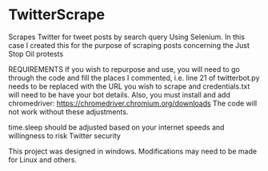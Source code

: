 # TwitterScrape
Scrapes Twitter for tweet posts by search query Using Selenium. In this case I created this for the purpose of scraping posts concerning the Just Stop Oil protests

REQUIREMENTS
If you wish to repurpose and use, you will need to go through the code and fill the places I commented, i.e. line 21 of twitterbot.py needs to be replaced with the URL you wish to scrape and credentials.txt will need to be have your bot details.
Also, you must install and add chromedriver: https://chromedriver.chromium.org/downloads
The code will not work without these adjustments.

time.sleep should be adjusted based on your internet speeds and willingness to risk Twitter security

This project was designed in windows. Modifications may need to be made for Linux and others. 
